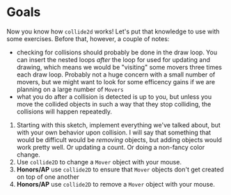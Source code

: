# Goals

Now you know how `collide2d` works! Let's put that knowledge to use with some exercises. Before that, however, a couple of notes: 

* checking for collisions should probably be done in the draw loop. You can insert the nested loops _after_ the loop for used for updating and drawing, which means we would be "visiting" some movers three times each draw loop. Probably not a huge concern with a small number of movers, but we might want to look for some efficency gains if we are planning on a large number of `Movers`
* what you do after a collision is detected is up to you, but unless you move the collided objects in such a way that they stop colliding, the collisions will happen repeatedly. 

1. Starting with this sketch, implement everything we've talked about, but with your own behavior upon collision. I will say that something that would be difficult would be _removing_ objects, but adding objects would work pretty well. Or updating a count. Or doing a non-fancy color change.
2. Use `collide2D` to change a `Mover` object with your mouse. 
3. **Honors/AP** use `collide2D` to ensure that `Mover` objects don't get created on top of one another
4. **Honors/AP** use `collide2D` to remove a `Mover` object with your mouse. 